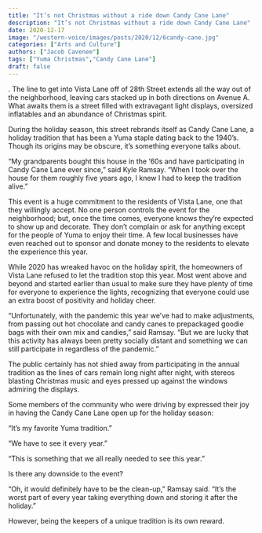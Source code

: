```yaml
---
title: "It’s not Christmas without a ride down Candy Cane Lane"
description: "It’s not Christmas without a ride down Candy Cane Lane"
date: 2020-12-17
image: "/western-voice/images/posts/2020/12/6candy-cane.jpg"
categories: ["Arts and Culture"]
authors: ["Jacob Cavenee"]
tags: ["Yuma Christmas","Candy Cane Lane"]
draft: false
---
```

. The line to get into Vista Lane off of 28th Street extends all the way out of the neighborhood, leaving cars stacked up in both directions on Avenue A. What awaits them is a street filled with extravagant light displays, oversized inflatables and an abundance of Christmas spirit.

During the holiday season, this street rebrands itself as Candy Cane Lane, a holiday tradition that has been a Yuma staple dating back to the 1940’s. Though its origins may be obscure, it’s something everyone talks about.

“My grandparents bought this house in the ‘60s and have participating in Candy Cane Lane ever since,” said Kyle Ramsay. “When I took over the house for them roughly five years ago, I knew I had to keep the tradition alive.”

This event is a huge commitment to the residents of Vista Lane, one that they willingly accept. No one person controls the event for the neighborhood; but, once the time comes, everyone knows they’re expected to show up and decorate. They don’t complain or ask for anything except for the people of Yuma to enjoy their time. A few local businesses have even reached out to sponsor and donate money to the residents to elevate the experience this year.

While 2020 has wreaked havoc on the holiday spirit, the homeowners of Vista Lane refused to let the tradition stop this year. Most went above and beyond and started earlier than usual to make sure they have plenty of time for everyone to experience the lights, recognizing that everyone could use an extra boost of positivity and holiday cheer.

“Unfortunately, with the pandemic this year we’ve had to make adjustments, from passing out hot chocolate and candy canes to prepackaged goodie bags with their own mix and candies,” said Ramsay. “But we are lucky that this activity has always been pretty socially distant and something we can still participate in regardless of the pandemic.”

The public certainly has not shied away from participating in the annual tradition as the lines of cars remain long night after night, with stereos blasting Christmas music and eyes pressed up against the windows admiring the displays.

Some members of the community who were driving by expressed their joy in having the Candy Cane Lane open up for the holiday season:

“It’s my favorite Yuma tradition.”

“We have to see it every year.”

“This is something that we all really needed to see this year.”

Is there any downside to the event?

“Oh, it would definitely have to be the clean-up,” Ramsay said. “It’s the worst part of every year taking everything down and storing it after the holiday.”

However, being the keepers of a unique tradition is its own reward.